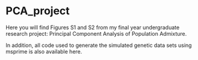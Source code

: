 # PCA_project

Here you will find Figures S1 and S2 from my final year undergraduate research project: Principal Component Analysis of Population Admixture.

In addition, all code used to generate the simulated genetic data sets using msprime is also available here.
